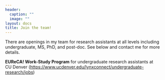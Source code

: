 ```yaml
---
header:
  caption: ""
  image: ""
layout: docs
title: Join the team!
---
```

There are openings in my team for research assistants at all levels including undergraduate, MS, PhD, and post-doc. See below and contact me for more details. 

**EUReCA! Work-Study Program** for undergraduate research assistants at CU Denver (https://www.ucdenver.edu/lynxconnect/undergraduate-research/jobs) 



